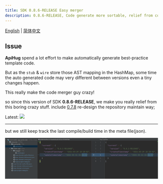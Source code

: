 ```yaml
---
title: SDK 0.8.6-RELEASE Easy merger
description: 0.8.6-RELEASE, Code generate more sortable, relief from code merger effort
---
```


[English](./0.8.6.md) | [简体中文](./0.8.6_cn.md)

## Issue

**ApiHug** spend a lot effort to make automatically generate best-practice template code.

But as the `stub` & `wire` store those AST mapping in the HashMap, some time the auto generated code may very different between versions even a tiny changes happen.

This really make the code merger guy crazy!

so since this version of SDK **0.8.6-RELEASE**, we make you really relief from this boring crazy stuff. include [0.7.8](./0.7.8_cn.md) re-design the repository maintain way;

Latest: <a target="_blank" href="https://search.maven.org/artifact/com.apihug/it-bom"><img src="https://img.shields.io/maven-central/v/com.apihug/it-bom.svg?label=Maven%20Central" /></a>

---

but we still keep track the last compile/build time in the meta file(json).

![meta diff](../../public/image/framework/version_meta_diff.png)
